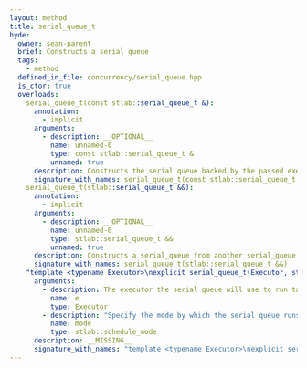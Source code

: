 ```yaml
---
layout: method
title: serial_queue_t
hyde:
  owner: sean-parent
  brief: Constructs a serial queue
  tags:
    - method
  defined_in_file: concurrency/serial_queue.hpp
  is_ctor: true
  overloads:
    serial_queue_t(const stlab::serial_queue_t &):
      annotation:
        - implicit
      arguments:
        - description: __OPTIONAL__
          name: unnamed-0
          type: const stlab::serial_queue_t &
          unnamed: true
      description: Constructs the serial queue backed by the passed executor and using the supplied schedule mode.
      signature_with_names: serial_queue_t(const stlab::serial_queue_t &)
    serial_queue_t(stlab::serial_queue_t &&):
      annotation:
        - implicit
      arguments:
        - description: __OPTIONAL__
          name: unnamed-0
          type: stlab::serial_queue_t &&
          unnamed: true
      description: Constructs a serial_queue from another serial_queue.
      signature_with_names: serial_queue_t(stlab::serial_queue_t &&)
    "template <typename Executor>\nexplicit serial_queue_t(Executor, stlab::schedule_mode)":
      arguments:
        - description: The executor the serial queue will use to run tasks
          name: e
          type: Executor
        - description: "Specify the mode by which the serial queue runs tasks:\n\n- `schedule_mode::single` &mdash; Yield to the executor between runs of individual tasks. This mode is preferrable if you are expecting tasks to take a long amount of time.\n- `schedule_mode::all` &mdash; Yield to the executor once all tasks available at the start of processing have been run. This mode is preferrable if you are expecting tasks to take a short amount of time.\n"
          name: mode
          type: stlab::schedule_mode
      description: __MISSING__
      signature_with_names: "template <typename Executor>\nexplicit serial_queue_t(Executor e, stlab::schedule_mode mode)"
---
```


